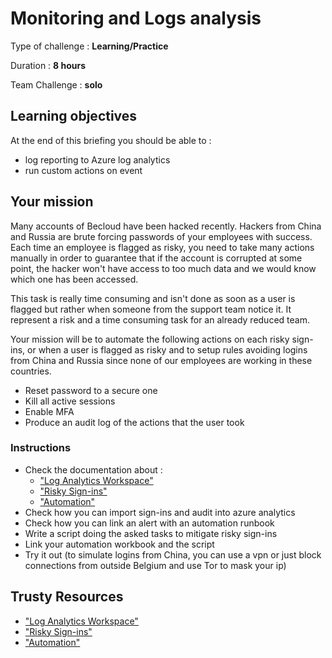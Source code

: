 # Monitoring and Logs analysis

Type of challenge : **Learning/Practice**

Duration : **8 hours**

Team Challenge : **solo**

## Learning objectives

At the end of this briefing you should be able to :
- log reporting to Azure log analytics
- run custom actions on event

## Your mission

Many accounts of Becloud have been hacked recently. Hackers from China and Russia are brute forcing passwords of your employees with success. Each time an employee is flagged as risky, you need to take many actions manually in order to guarantee that if the account is corrupted at some point, the hacker won't have access to too much data and we would know which one has been accessed.

This task is really time consuming and isn't done as soon as a user is flagged but rather when someone from the support team notice it. It represent a risk and a time consuming task for an already reduced team.

Your mission will be to automate the following actions on each risky sign-ins, or when a user is flagged as risky and to setup rules avoiding logins from China and Russia since none of our employees are working in these countries.

- Reset password to a secure one
- Kill all active sessions
- Enable MFA
- Produce an audit log of the actions that the user took

### Instructions

- Check the documentation about :
    - ["Log Analytics Workspace"](https://docs.microsoft.com/en-us/azure/azure-monitor/logs/quick-create-workspace)
    - ["Risky Sign-ins"](https://docs.microsoft.com/en-us/azure/active-directory/reports-monitoring/concept-sign-ins)
    - ["Automation"](https://docs.microsoft.com/en-us/azure/automation/)
- Check how you can import sign-ins and audit into azure analytics
- Check how you can link an alert with an automation runbook
- Write a script doing the asked tasks to mitigate risky sign-ins
- Link your automation workbook and the script
- Try it out (to simulate logins from China, you can use a vpn or just block connections from outside Belgium and use Tor to mask your ip)

## Trusty Resources
- ["Log Analytics Workspace"](https://docs.microsoft.com/en-us/azure/azure-monitor/logs/quick-create-workspace)
- ["Risky Sign-ins"](https://docs.microsoft.com/en-us/azure/active-directory/reports-monitoring/concept-sign-ins)
- ["Automation"](https://docs.microsoft.com/en-us/azure/automation/)
